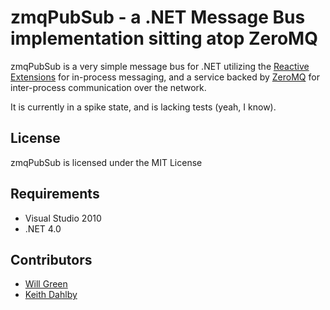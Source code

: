 zmqPubSub - a .NET Message Bus implementation sitting atop ZeroMQ
==========

zmqPubSub is a very simple message bus for .NET utilizing the [Reactive Extensions](http://msdn.microsoft.com/en-us/devlabs/ee794896) 
for in-process messaging, and a service backed by [ZeroMQ](http://www.zeromq.org/) for inter-process communication over the network.

It is currently in a spike state, and is lacking tests (yeah, I know).

License
-------

zmqPubSub is licensed under the MIT License

Requirements
------------

* Visual Studio 2010
* .NET 4.0

Contributors
------------
* [Will Green](https://github.com/hotgazpacho)
* [Keith Dahlby](https://github.com/dahlbyk)
